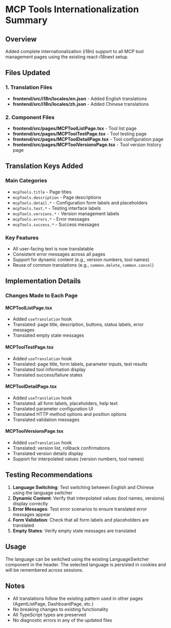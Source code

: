 # MCP Tools Internationalization Summary

## Overview
Added complete internationalization (i18n) support to all MCP tool management pages using the existing react-i18next setup.

## Files Updated

### 1. Translation Files
- **frontend/src/i18n/locales/en.json** - Added English translations
- **frontend/src/i18n/locales/zh.json** - Added Chinese translations

### 2. Component Files
- **frontend/src/pages/MCPToolListPage.tsx** - Tool list page
- **frontend/src/pages/MCPToolTestPage.tsx** - Tool testing page
- **frontend/src/pages/MCPToolDetailPage.tsx** - Tool configuration page
- **frontend/src/pages/MCPToolVersionsPage.tsx** - Tool version history page

## Translation Keys Added

### Main Categories
- `mcpTools.title` - Page titles
- `mcpTools.description` - Page descriptions
- `mcpTools.detail.*` - Configuration form labels and placeholders
- `mcpTools.test.*` - Testing interface labels
- `mcpTools.versions.*` - Version management labels
- `mcpTools.errors.*` - Error messages
- `mcpTools.success.*` - Success messages

### Key Features
- All user-facing text is now translatable
- Consistent error messages across all pages
- Support for dynamic content (e.g., version numbers, tool names)
- Reuse of common translations (e.g., `common.delete`, `common.cancel`)

## Implementation Details

### Changes Made to Each Page

#### MCPToolListPage.tsx
- Added `useTranslation` hook
- Translated: page title, description, buttons, status labels, error messages
- Translated empty state messages

#### MCPToolTestPage.tsx
- Added `useTranslation` hook
- Translated: page title, form labels, parameter inputs, test results
- Translated tool information display
- Translated success/failure states

#### MCPToolDetailPage.tsx
- Added `useTranslation` hook
- Translated: all form labels, placeholders, help text
- Translated parameter configuration UI
- Translated HTTP method options and position options
- Translated validation messages

#### MCPToolVersionsPage.tsx
- Added `useTranslation` hook
- Translated: version list, rollback confirmations
- Translated version details display
- Support for interpolated values (version numbers, tool names)

## Testing Recommendations

1. **Language Switching**: Test switching between English and Chinese using the language switcher
2. **Dynamic Content**: Verify that interpolated values (tool names, versions) display correctly
3. **Error Messages**: Test error scenarios to ensure translated error messages appear
4. **Form Validation**: Check that all form labels and placeholders are translated
5. **Empty States**: Verify empty state messages are translated

## Usage

The language can be switched using the existing LanguageSwitcher component in the header. The selected language is persisted in cookies and will be remembered across sessions.

## Notes

- All translations follow the existing pattern used in other pages (AgentListPage, DashboardPage, etc.)
- No breaking changes to existing functionality
- All TypeScript types are preserved
- No diagnostic errors in any of the updated files
